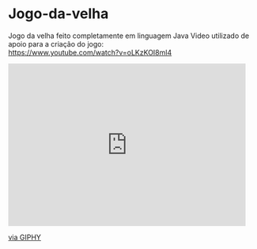 # Jogo-da-velha
Jogo da velha feito completamente em linguagem Java
Video utilizado de apoio para a criação do jogo:<br>
https://www.youtube.com/watch?v=oLKzKOI8ml4<br>

<iframe src="https://giphy.com/embed/io4okg08c5LvggUAjE" width="480" height="329" frameBorder="0" class="giphy-embed" allowFullScreen></iframe><p><a href="https://giphy.com/gifs/io4okg08c5LvggUAjE">via GIPHY</a></p>



